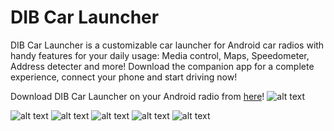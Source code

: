 # DIB Car Launcher

DIB Car Launcher is a customizable car launcher for Android car radios with handy features for your daily usage: Media control, Maps, Speedometer, Address detecter and more! Download the companion app for a complete experience, connect your phone and start driving now!

Download DIB Car Launcher on your Android radio from [here](https://play.google.com/store/apps/details?id=com.mini.infotainment)!
![alt text](https://i.postimg.cc/Wj7tjkhb/Schermata-2023-04-03-alle-15-07-31-1.webp?dl=1)

![alt text](https://i.postimg.cc/FFCP3Ksd/app-logo.webp)
![alt text](https://i.postimg.cc/j2TJJPn0/Schermata-2023-04-03-alle-15-07-52.webp)
![alt text](https://i.postimg.cc/FKcRg149/Schermata-2023-04-03-alle-15-07-43.webp)
![alt text](https://i.postimg.cc/W4MNqKGz/Schermata-2023-04-03-alle-15-08-12.webp)
![alt text](https://i.postimg.cc/m2tTyhY0/Schermata-2023-04-03-alle-15-07-31-1.webp)


